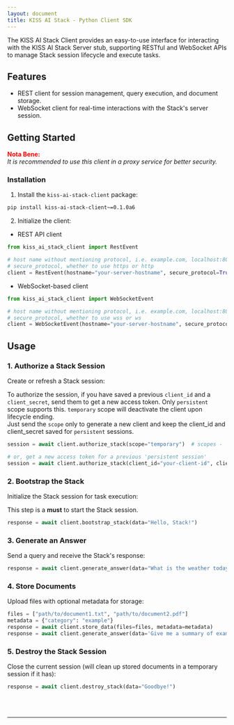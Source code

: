 ```yaml
---
layout: document
title: KISS AI Stack - Python Client SDK
---
```


The KISS AI Stack Client provides an easy-to-use interface for interacting with the KISS AI Stack Server stub,
supporting RESTful and WebSocket APIs to manage Stack session lifecycle and execute tasks.


## Features

- REST client for session management, query execution, and document storage.
- WebSocket client for real-time interactions with the Stack's server session.

## Getting Started

<span style="color: red; font-weight: bold;">Nota Bene:</span>  
_It is recommended to use this client in a proxy service for better security._

### Installation

1. Install the `kiss-ai-stack-client` package:
```bash
pip install kiss-ai-stack-client~=0.1.0a6
```

2. Initialize the client:

- REST API client

```python
from kiss_ai_stack_client import RestEvent

# host name without mentioning protocol, i.e. example.com, localhost:8080
# secure_protocol, whether to use https or http
client = RestEvent(hostname="your-server-hostname", secure_protocol=True)
```

- WebSocket-based client

```python
from kiss_ai_stack_client import WebSocketEvent

# host name without mentioning protocol, i.e. example.com, localhost:8080
# secure_protocol, whether to use wss or ws
client = WebSocketEvent(hostname="your-server-hostname", secure_protocol=True)
```

## Usage

### 1. Authorize a Stack Session
Create or refresh a Stack session:

To authorize the session, if you have saved a previous `client_id` and a `client_secret`, send them to get a new access token. Only `persistent` scope supports this. `temporary` scope will deactivate the client upon lifecycle ending.  
Just send the `scope` only to generate a new client and keep the client_id and client_secret saved for `persistent` sessions.

```python
session = await client.authorize_stack(scope="temporary")  # scopes - 'temporary', 'persistent'

# or, get a new access token for a previous 'persistent session'
session = await client.authorize_stack(client_id="your-client-id", client_secret="your-client-secret")
```

### 2. Bootstrap the Stack
Initialize the Stack session for task execution:

This step is a **must** to start the Stack session.

```python
response = await client.bootstrap_stack(data="Hello, Stack!")
```

### 3. Generate an Answer
Send a query and receive the Stack's response:

```python
response = await client.generate_answer(data="What is the weather today?")
```

### 4. Store Documents
Upload files with optional metadata for storage:

```python
files = ["path/to/document1.txt", "path/to/document2.pdf"]
metadata = {"category": "example"}
response = await client.store_data(files=files, metadata=metadata)
response = await client.generate_answer(data='Give me a summary of example documents')
```

### 5. Destroy the Stack Session
Close the current session (will clean up stored documents in a temporary session if it has):

```python
response = await client.destroy_stack(data="Goodbye!")
```

<br><br>

___
